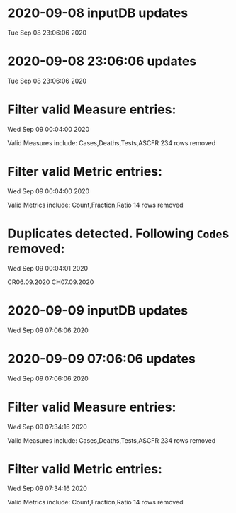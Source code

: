 
# 2020-09-08 inputDB updates 
 Tue Sep 08 23:06:06 2020 


# 2020-09-08 23:06:06 updates 
 Tue Sep 08 23:06:06 2020 


# Filter valid Measure entries: 
 Wed Sep 09 00:04:00 2020 

Valid Measures include: Cases,Deaths,Tests,ASCFR
 234 rows removed
# Filter valid Metric entries: 
 Wed Sep 09 00:04:00 2020 

Valid Metrics include: Count,Fraction,Ratio
 14 rows removed
# Duplicates detected. Following `Code`s removed: 
 Wed Sep 09 00:04:01 2020 

CR06.09.2020
CH07.09.2020
# 2020-09-09 inputDB updates 
 Wed Sep 09 07:06:06 2020 


# 2020-09-09 07:06:06 updates 
 Wed Sep 09 07:06:06 2020 


# Filter valid Measure entries: 
 Wed Sep 09 07:34:16 2020 

Valid Measures include: Cases,Deaths,Tests,ASCFR
 234 rows removed
# Filter valid Metric entries: 
 Wed Sep 09 07:34:16 2020 

Valid Metrics include: Count,Fraction,Ratio
 14 rows removed
